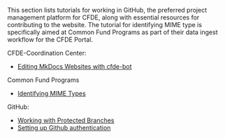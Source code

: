 This section lists tutorials for working in GitHub, the preferred project management platform for CFDE, along with essential resources for contributing to the website. The tutorial for identifying MIME type is specifically aimed at Common Fund Programs as part of their data ingest workflow for the CFDE Portal.

CFDE-Coordination Center:

   - [Editing MkDocs Websites with cfde-bot](cfdebot_website_editing.md)


Common Fund Programs

   - [Identifying MIME Types](./MIME-type/index.md)

GitHub:

   - [Working with Protected Branches](ProtectedBranch_HowTo.md)
   - [Setting up Github authentication](github_auth_setup.md)

